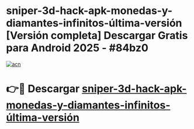 # sniper-3d-hack-apk-monedas-y-diamantes-infinitos-última-versión  [Versión completa] Descargar Gratis para Android 2025 - #84bz0

[![acn](https://github.com/user-attachments/assets/0f9c940e-d8b0-45ae-aac7-cd30a18b3e1c)](https://apps.freeplayer.one?title=sniper-3d-hack-apk-monedas-y-diamantes-infinitos-última-versión&ref=9F)

# 👉🔴 Descargar [sniper-3d-hack-apk-monedas-y-diamantes-infinitos-última-versión](https://apps.freeplayer.one?title=sniper-3d-hack-apk-monedas-y-diamantes-infinitos-última-versión&ref=9F)